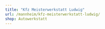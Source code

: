 ```yaml
---
title: "Kfz Meisterwerkstatt Ludwig"
url: /mannheim/kfz-meisterwerkstatt-ludwig/
shop: Autowerkstatt
---
```

